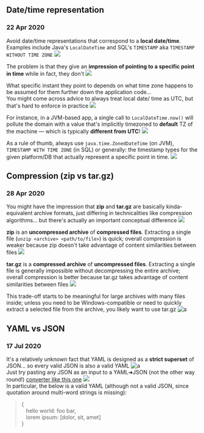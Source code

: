 ## Date/time representation
### 22 Apr 2020

Avoid date/time representations that correspond to
a **local date/time**. Examples include Java's `LocalDateTime`
and SQL's `TIMESTAMP` aka `TIMESTAMP WITHOUT TIME ZONE` ![](stop-sign)

The problem is that they give an **impression of pointing
to a specific point in time** while in fact, they don't ![](bangbang)

What specific instant they point to depends on what
time zone happens to be assumed for them further down
the application code...<br/>
You might come across advice to always treat local date/
time as UTC, but that's hard to enforce in practice ![](niby-czlowiek-wiedzial)

For instance, in a JVM-based app, a single call to
`LocalDateTime.now()` will pollute the domain with a
value that's implicitly timezoned to **default** TZ of
the machine &mdash; which is typically **different from UTC**! ![](scream)

As a rule of thumb, always use `java.time.ZonedDateTime` (on JVM),
`TIMESTAMP WITH TIME ZONE` (in SQL) or generally: the timestamp types
for the given platform/DB that actually represent a specific point in time. ![](spurdo-thumbs-up)


## Compression (zip vs tar.gz)
### 28 Apr 2020

You might have the impression that **zip** and
**tar.gz** are basically kinda-equivalent archive
formats, just differing in technicalities like
compression algorithms... but there's actually
an important conceptual difference ![](goncern)

**zip** is an **uncompressed archive** of **compressed
files**. Extracting a single file (`unzip <archive>
<path/to/file>`) is quick; overall compression
is weaker because zip doesn't take advantage
of content similarities between files ![](windows)

**tar.gz** is a **compressed archive** of **uncompressed
files**. Extracting a single file is generally impossible
without decompressing the entire archive;
overall compression is better because tar.gz takes
advantage of content similarities between files ![](linux)

This trade-off starts to be meaningful for large
archives with many files inside; unless you need
to be Windows-compatible or need to quickly extract
a selected file from the archive, you likely
want to use tar.gz ![a](head-banging-parrot)


## YAML vs JSON
### 17 Jul 2020

It's a relatively unknown fact that YAML is designed as a **strict superset** of JSON... so every valid JSON is also a valid YAML ![a](cooo) <br/>
Just try pasting any JSON as an input to a YAML&#10140;JSON (not the other way round!)
[converter like this one](http://onlineyamltools.com/convert-yaml-to-json) ![](wrench) <br/>
In particular, the below is a valid YAML
(although not a valid JSON, since quotation around multi-word strings is missing):

> { <br/>
> &nbsp;&nbsp; hello world: foo bar, <br/>
> &nbsp;&nbsp; lorem ipsum: [dolor, sit, amet] <br/>
> } <br/>
